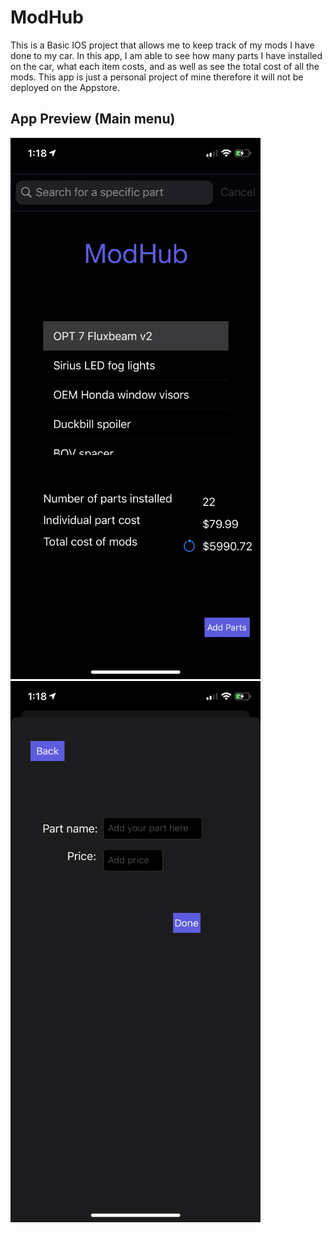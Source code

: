 # ModHub
This is a Basic IOS project that allows me to keep track of my mods I have done to my car. 
In this app, I am able to see how many parts I have installed on the car, what each item costs, and as well
as see the total cost of all the mods. This app is just a personal project of mine therefore it will not be deployed on the 
Appstore.


## App Preview (Main menu)
![Main menu](https://github.com/Will-huynh13/ModHub/blob/master/ModHub%20Main%20menu.jpg)
![Adding parts](https://github.com/Will-huynh13/ModHub/blob/master/ModHub%20Add%20parts%20menu.jpg)

